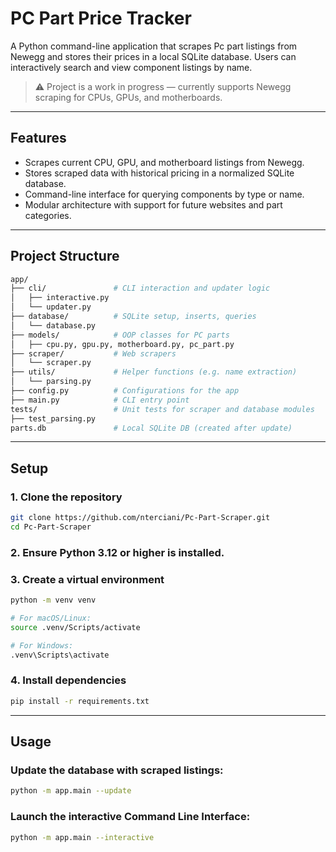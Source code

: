 # PC Part Price Tracker

A Python command-line application that scrapes Pc part listings from Newegg and stores their prices in a local SQLite database. Users can interactively search and view component listings by name.

> ⚠️ Project is a work in progress — currently supports Newegg scraping for CPUs, GPUs, and motherboards.

---

## Features

- Scrapes current CPU, GPU, and motherboard listings from Newegg.
- Stores scraped data with historical pricing in a normalized SQLite database.
- Command-line interface for querying components by type or name.
- Modular architecture with support for future websites and part categories.

---

## Project Structure
```graphql
app/
├── cli/               # CLI interaction and updater logic
│   ├── interactive.py
│   └── updater.py
├── database/          # SQLite setup, inserts, queries
│   └── database.py
├── models/            # OOP classes for PC parts
│   ├── cpu.py, gpu.py, motherboard.py, pc_part.py
├── scraper/           # Web scrapers
│   └── scraper.py
├── utils/             # Helper functions (e.g. name extraction)
│   └── parsing.py
├── config.py          # Configurations for the app
├── main.py            # CLI entry point
tests/                 # Unit tests for scraper and database modules
├── test_parsing.py  
parts.db               # Local SQLite DB (created after update)
```

---

## Setup

### 1. Clone the repository

```bash
git clone https://github.com/nterciani/Pc-Part-Scraper.git
cd Pc-Part-Scraper
```

### 2. Ensure Python 3.12 or higher is installed.


### 3. Create a virtual environment

```bash
python -m venv venv

# For macOS/Linux:
source .venv/Scripts/activate

# For Windows:
.venv\Scripts\activate
```

### 4. Install dependencies

```bash
pip install -r requirements.txt
```

---

## Usage

### Update the database with scraped listings:
```bash
python -m app.main --update
```

### Launch the interactive Command Line Interface:
```bash
python -m app.main --interactive
```